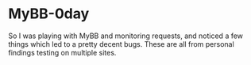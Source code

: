 # MyBB-0day
So I was playing with MyBB and monitoring requests, and noticed a few things which led to a pretty decent bugs. These are all from personal findings testing on multiple sites.
